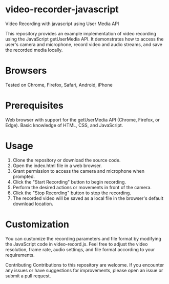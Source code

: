 # video-recorder-javascript
Video Recording with javascript using User Media API

This repository provides an example implementation of video recording using the JavaScript getUserMedia API. It demonstrates how to access the user's camera and microphone, record video and audio streams, and save the recorded media locally.

# Browsers
Tested on Chrome, Firefox, Safari, Android, iPhone

# Prerequisites
Web browser with support for the getUserMedia API (Chrome, Firefox, or Edge).
Basic knowledge of HTML, CSS, and JavaScript.

# Usage
1. Clone the repository or download the source code.
2. Open the index.html file in a web browser.
3. Grant permission to access the camera and microphone when prompted.
4. Click the "Start Recording" button to begin recording.
5. Perform the desired actions or movements in front of the camera.
6. Click the "Stop Recording" button to stop the recording.
7. The recorded video will be saved as a local file in the browser's default download location.

# Customization
You can customize the recording parameters and file format by modifying the JavaScript code in video-record.js. Feel free to adjust the video resolution, frame rate, audio settings, and file format according to your requirements.

Contributing
Contributions to this repository are welcome. If you encounter any issues or have suggestions for improvements, please open an issue or submit a pull request.
